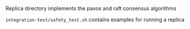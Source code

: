 Replica directory implements the paxos and raft consensus algorithms

```integration-test/safety_test.sh``` contains examples for running a replica
